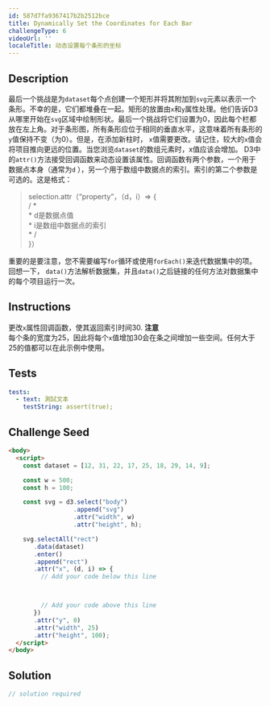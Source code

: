 ```yaml
---
id: 587d7fa9367417b2b2512bce
title: Dynamically Set the Coordinates for Each Bar
challengeType: 6
videoUrl: ''
localeTitle: 动态设置每个条形的坐标
---
```


## Description
<section id="description">最后一个挑战是为<code>dataset</code>每个点创建一个矩形并将其附加到<code>svg</code>元素以表示一个条形。不幸的是，它们都堆叠在一起。矩形的放置由<code>x</code>和<code>y</code>属性处理。他们告诉D3从哪里开始在<code>svg</code>区域中绘制形状。最后一个挑战将它们设置为0，因此每个栏都放在左上角。对于条形图，所有条形应位于相同的垂直水平，这意味着所有条形的<code>y</code>值保持不变（为0）。但是，在添加新柱时， <code>x</code>值需要更改。请记住，较大的<code>x</code>值会将项目推向更远的位置。当您浏览<code>dataset</code>的数组元素时，x值应该会增加。 D3中的<code>attr()</code>方法接受回调函数来动态设置该属性。回调函数有两个参数，一个用于数据点本身（通常为<code>d</code> ），另一个用于数组中数据点的索引。索引的第二个参数是可选的。这是格式： <blockquote> selection.attr（“property”，（d，i）=&gt; { <br> / * <br> * d是数据点值<br> * i是数组中数据点的索引<br> * / <br> }） </blockquote>重要的是要注意，您不需要编写<code>for</code>循环或使用<code>forEach()</code>来迭代数据集中的项。回想一下， <code>data()</code>方法解析数据集，并且<code>data()</code>之后链接的任何方法对数据集中的每个项目运行一次。 </section>

## Instructions
<section id="instructions">更改<code>x</code>属性回调函数，使其返回索引时间30. <strong>注意</strong> <br>每个条的宽度为25，因此将每个<code>x</code>值增加30会在条之间增加一些空间。任何大于25的值都可以在此示例中使用。 </section>

## Tests
<section id='tests'>

```yml
tests:
  - text: 測試文本
    testString: assert(true);

```

</section>

## Challenge Seed
<section id='challengeSeed'>

<div id='html-seed'>

```html
<body>
  <script>
    const dataset = [12, 31, 22, 17, 25, 18, 29, 14, 9];

    const w = 500;
    const h = 100;

    const svg = d3.select("body")
                  .append("svg")
                  .attr("width", w)
                  .attr("height", h);

    svg.selectAll("rect")
       .data(dataset)
       .enter()
       .append("rect")
       .attr("x", (d, i) => {
         // Add your code below this line



         // Add your code above this line
       })
       .attr("y", 0)
       .attr("width", 25)
       .attr("height", 100);
  </script>
</body>

```

</div>



</section>

## Solution
<section id='solution'>

```js
// solution required
```
</section>
